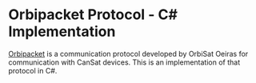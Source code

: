 # Orbipacket Protocol - C# Implementation
[Orbipacket](https://github.com/orbisat-oeiras/orbipacket) is a communication protocol developed by OrbiSat Oeiras for communication with CanSat devices. This is an implementation of that protocol in C#.